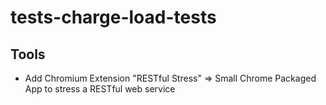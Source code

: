 # tests-charge-load-tests

## Tools

* Add Chromium Extension "RESTful Stress" => Small Chrome Packaged App to stress a RESTful web service

